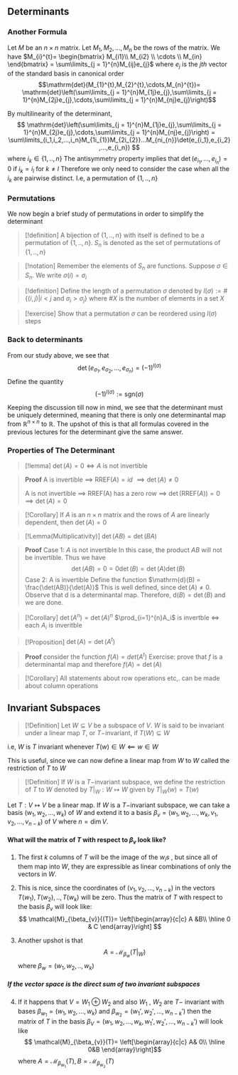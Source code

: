 ## Determinants
### Another Formula
Let $M$ be an $n\times n$ matrix.
Let $M_1,M_2,...,M_n$ be the rows of the matrix.
We have $M_{i}^{t}= \begin{bmatrix} M_{i1}\\ M_{i2} \\ \cdots \\ M_{in} \end{bmatrix} = \sum\limits_{j = 1}^{n}M_{ij}e_{j}$ where $e_j$ is the $jth$ vector of the standard basis in canonical order
$$\mathrm{det}(M_{1}^{t},M_{2}^{t},\cdots,M_{n}^{t})= \mathrm{det}\left(\sum\limits_{j = 1}^{n}M_{1j}e_{j},\sum\limits_{j = 1}^{n}M_{2j}e_{j},\cdots,\sum\limits_{j = 1}^{n}M_{nj}e_{j}\right)$$



By multilinearity of the determinant,
$$
\mathrm{det}\left(\sum\limits_{j = 1}^{n}M_{1j}e_{j},\sum\limits_{j = 1}^{n}M_{2j}e_{j},\cdots,\sum\limits_{j = 1}^{n}M_{nj}e_{j}\right) = \sum\limits_{i_1,i_2,...,i_n}M_{1i_{1}}M_{2i_{2}}...M_{ni_{n}}\det(e_{i_1},e_{i_2},...,e_{i_n})
$$
where $i_{k}\in \{1,..,n\}$
The antisymmetry property implies that $\det(e_{i_{1}},...,e_{i_{n}}) = 0$ if $i_{k}= i_l$ for $k\neq l$
Therefore we only need to consider the case when all the $i_k$ are pairwise distinct. I.e, a permutation of $\{1,..,n\}$

### Permutations
We now begin a brief study of permutations in order to simplify the determinant

>[!definition]
>A bijection of $\{1,..,n\}$ with itself is defined to be a permutation of $\{1,..,n\}$. $S_n$ is denoted as the set of permutations of $\{1,..,n\}$

>[!notation]
>Remember the elements of $S_n$ are functions. Suppose $\sigma\in S_n$. We write $\sigma(i) = \sigma_i$

>[!definition]
>Define the length of a permutation $\sigma$ denoted by $l(\sigma) := \# \{(i,j) | i < j \text{ and } \sigma_{i}>\sigma_{j}\}$ where $\# X$ is the number of elements in a set $X$

>[!exercise]
> Show that a permutation $\sigma$ can be reordered using $l(\sigma)$ steps

### Back to determinants
From our study above, we see that 
$$\det(e_{\sigma_1},e_{\sigma_2},...,e_{\sigma_{n})}= (-1)^{l(\sigma)}$$
Define the quantity
$$(-1)^{l(\sigma)} := \mathrm{sgn}(\sigma)$$

Keeping the discussion till now in mind, we see that the determinant must be uniquely determined, meaning that there is only one determinantal map from $\mathbb{R}^{n\times n}$ to $\mathbb{R}$. The upshot of this is that all formulas covered in the previous lectures for the determinant give the same answer.

### Properties of The Determinant

>[!lemma]
>$\det(A) = 0 \iff A$ is not invertible

>**Proof**
>A is invertible 
>$\implies$ $\mathrm{RREF}(A) = id$
>$\implies \det(A) \neq 0$
>
>A is not invertible
>$\implies$ $\mathrm{RREF(A)}$ has a zero row
>$\implies$ $\det(\mathrm{RREF}(A)) = 0$
>$\implies \det(A) = 0$

>[!Corollary]
>If $A$ is an $n\times n$ matrix and the rows of $A$ are linearly dependent, then $\det(A) = 0$

>[!Lemma(Multiplicativity)]
>$\det(AB) = \det(BA)$

>**Proof**
>Case 1: $A$ is not invertible
>In this case, the product $AB$ will not be invertible. Thus we have
>$$\det(AB) = 0 = 0\det(B) = \det(A)\det(B)$$
>Case 2: A is invertible
>Define the function $\mathrm{d}(B) = \frac{\det(AB)}{\det(A)}$ 
>This is well defined, since $\det(A) \neq 0$.
>Observe that $\mathrm{d}$ is a determinantal map. Therefore, $\mathrm{d}(B) = \det(B)$ and we are done.

>[!Corollary]
>$\det(A^{n})= \det(A)^n$
>$\prod_{i=1}^{n}A_i$ is invertble $\iff$ each $A_i$ is inveritble

>[!Proposition]
>$\det(A) = \det(A^t)$


>**Proof**
>consider the function $f(A) = det(A^t)$
> Exercise: prove that $f$ is a determinantal map and therefore $f(A) = \det(A)$
> 

>[!Corollary]
>All statements about row operations etc,. can be made about column operations

## Invariant Subspaces

>[!Definition]
>Let $W\subseteq V$  be a subspace of $V$. $W$ is said to be invariant under a linear map $T$, or $T-$invariant, if $T(W)\subseteq W$

i.e, $W$ is $T$ invariant whenever $T(w)\in W \impliedby w\in W$

This is useful, since we can now define a linear map from $W$
 to $W$ called the restriction of $T$ to $W$
>[!Definition]
>If $W$ is a $T-$invariant subspace, we define the restriction of $T$ to $W$ denoted by $T|_{W} : W \mapsto W$ given by $T|_{W}(w) = T(w)$
>


Let $T:V\mapsto V$ be a linear map. If $W$ is a $T-$invariant subspace, we can take a basis $(w_1,w_2,...,w_k)$ of $W$ and extend it to a basis $\beta_{v} = (w_1,w_2,...,w_k,v_1,v_2,...,v_{n-k})$ of $V$ where $n = \dim V$.

#### What will the matrix of $T$ with respect to $\beta_v$ look like?

1. The first $k$ columns of $T$ will be the image of the $w_is$ , but since all of them map into $W$, they are expressible as linear combinations of only the vectors in $W$. 
2. This is nice, since the coordinates of $(v_1,v_2,...,v_{n-k})$ in the vectors $T(w_1),T(w_2),..,T(w_k)$ will be zero. Thus the matrix of $T$ with respect to the basis $\beta_v$ will look like:
$$
\mathcal{M}_{\beta_{v}}{(T)}= \left[\begin{array}{c|c}
A &B\\
\hline
0 & C
\end{array}\right]
$$


3. Another upshot is that 
$$A = \mathcal{M}_{\beta_w}(T|_{W})$$
where $\beta_{w} = (w_1,w_2,..,w_k)$

##### If the vector space is the direct sum of two invariant subspaces
4. If it happens that $V = W_{1} \oplus W_{2}$ and also  $W_1$ , $W_2$ are $T-$ invariant with bases $\beta_{w_{1}}= (w_1,w_2,...,w_k)$ and $\beta_{w_{2}}= (w_1',w_2',...,w_{n-k}')$ then the matrix of $T$ in the basis $\beta_{V} = (w_1,w_2,...,w_k,w_1',w_2',...,w_{n-k}')$ will look like $$
\mathcal{M}_{\beta_{v}}(T)= \left[\begin{array}{c|c}
A& 0\\
\hline
0&B
\end{array}\right]$$
where $A = \mathcal{M}_{\beta_{w_{1}}}(T), B = \mathcal{M}_{\beta_{w_2}}(T)$
